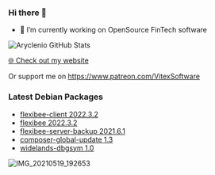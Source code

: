 ### Hi there 👋

- 🔭 I’m currently working on OpenSource FinTech software


![Aryclenio GitHub Stats](https://github-readme-stats.vercel.app/api?username=Vitexus&show_icons=true)


<p><a href="https://vitexsoftware.cz">🌐 Check out my website</a></p>

Or support me on https://www.patreon.com/VitexSoftware

### Latest Debian Packages
<!-- DEBIAN-PACKAGES-LIST:START -->
- [flexibee-client 2022.3.2](https://vitexsoftware.cz/package.php?package=flexibee-client)
- [flexibee 2022.3.2](https://vitexsoftware.cz/package.php?package=flexibee)
- [flexibee-server-backup 2021.6.1](https://vitexsoftware.cz/package.php?package=flexibee-server-backup)
- [composer-global-update 1.3](https://vitexsoftware.cz/package.php?package=composer-global-update)
- [widelands-dbgsym 1.0](https://vitexsoftware.cz/package.php?package=widelands-dbgsym)
<!-- DEBIAN-PACKAGES-LIST:END -->

![IMG_20210519_192653](https://user-images.githubusercontent.com/2621130/120022731-1bd48900-bfed-11eb-90f9-4f88f560b8b7.jpg)

<!--
**Vitexus/Vitexus** is a ✨ _special_ ✨ repository because its `README.md` (this file) appears on your GitHub profile.

Here are some ideas to get you started:

- 🌱 I’m currently learning ...
- 👯 I’m looking to collaborate on ...
- 🤔 I’m looking for help with ...
- 💬 Ask me about ...
- 📫 How to reach me: ...
- 😄 Pronouns: ...
- ⚡ Fun fact: ...
-->
